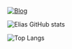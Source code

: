 [![Blog](https://img.shields.io/badge/Myanimelist-2E51A2?style=for-the-badge&logo=myanimelist&logoColor=white)](https://myanimelist.net/profile/HighTek)

![Elias GitHub stats](https://github-readme-stats.vercel.app/api?username=Elias-Vidal&theme=blue-green)

![Top Langs](https://github-readme-stats.vercel.app/api/top-langs/?username=anuraghazra&layout=compact)

